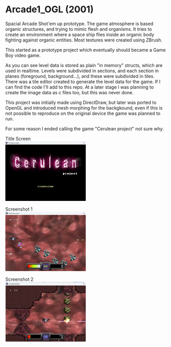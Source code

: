 # Arcade1_OGL (2001)
Spacial Arcade Shot'em up prototype. The game atmosphere is based organic structures, and trying to mimic flesh and organisms. It tries to create an environment where a space ship flies inside an organic body fighting against organic entities. Most textures were created using ZBrush.

This started as a prototype project which eventually should became a Game Boy video game. 

As you can see level data is stored as plain "in memory" structs, which are used in realtime. Levels were subdivided in sections, and each section in planes (foreground, background...), and these were subdivided in tiles. There was a tile editor created to generate the level data for the game. If I can find the code I'll add to this repo. At a later stage I was planning to create the image data as c files too, but this was never done.

This project was initially made using DirectDraw, but later was ported to OpenGL and introduced mesh morphing for the backgkound, even if this is not possible to reproduce on the original device the game was planned to run.

For some reason I ended calling the game "Cerulean project" not sure why.

Title Screen<br>
<img src="https://raw.githubusercontent.com/D0ct0rDave/Arcade1_OGL/refs/heads/main/doc/img1.png" alt="Title Screen" title="Title Screen" width="50%" height="50%">

Screenshot 1<br>
<img src="https://raw.githubusercontent.com/D0ct0rDave/Arcade1_OGL/refs/heads/main/doc/img2.png" alt="screenshot 1" title="screenshot 1" width="50%" height="50%">

Screenshot 2<br>
<img src="https://raw.githubusercontent.com/D0ct0rDave/Arcade1_OGL/refs/heads/main/doc/img3.png" alt="screenshot 2" title="screenshot 2" width="50%" height="50%">
